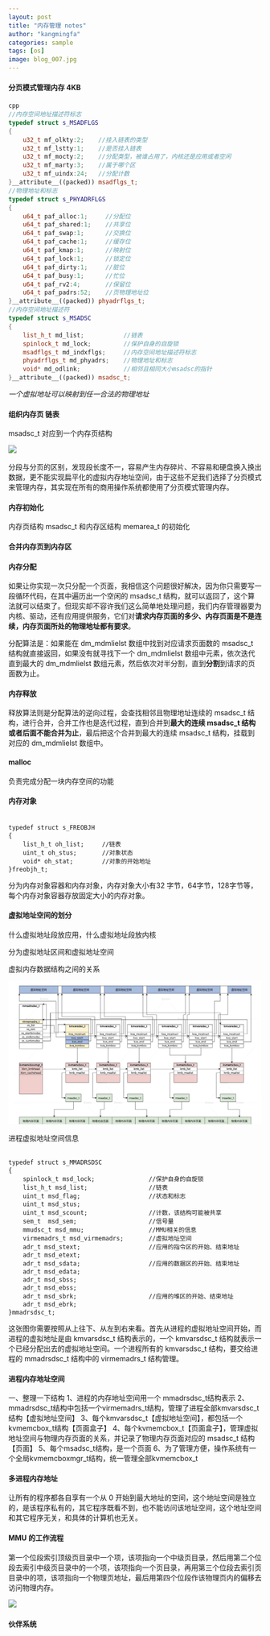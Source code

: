 ```yaml
---
layout: post
title: "内存管理 notes"
author: "kangmingfa"
categories: sample
tags: [os]
image: blog_007.jpg
---
```

#### 分页模式管理内存 4KB

```cpp
cpp
//内存空间地址描述符标志
typedef struct s_MSADFLGS
{
    u32_t mf_olkty:2;    //挂入链表的类型
    u32_t mf_lstty:1;    //是否挂入链表
    u32_t mf_mocty:2;    //分配类型，被谁占用了，内核还是应用或者空闲
    u32_t mf_marty:3;    //属于哪个区
    u32_t mf_uindx:24;   //分配计数
}__attribute__((packed)) msadflgs_t; 
//物理地址和标志  
typedef struct s_PHYADRFLGS
{
    u64_t paf_alloc:1;     //分配位
    u64_t paf_shared:1;    //共享位
    u64_t paf_swap:1;      //交换位
    u64_t paf_cache:1;     //缓存位
    u64_t paf_kmap:1;      //映射位
    u64_t paf_lock:1;      //锁定位
    u64_t paf_dirty:1;     //脏位
    u64_t paf_busy:1;      //忙位
    u64_t paf_rv2:4;       //保留位
    u64_t paf_padrs:52;    //页物理地址位
}__attribute__((packed)) phyadrflgs_t;
//内存空间地址描述符
typedef struct s_MSADSC
{
    list_h_t md_list;           //链表
    spinlock_t md_lock;         //保护自身的自旋锁
    msadflgs_t md_indxflgs;     //内存空间地址描述符标志
    phyadrflgs_t md_phyadrs;    //物理地址和标志
    void* md_odlink;            //相邻且相同大小msadsc的指针
}__attribute__((packed)) msadsc_t;
```

*一个虚拟地址可以映射到任一合法的物理地址*

#### 组织内存页 链表

msadsc_t 对应到一个内存页结构

![](https://static001.geekbang.org/resource/image/8a/01/8af79b011589c5081815a43a2211e901.jpg?wh=5812*4832)

分段与分页的区别，发现段长度不一，容易产生内存碎片、不容易和硬盘换入换出数据，更不能实现扁平化的虚拟内存地址空间，由于这些不足我们选择了分页模式来管理内存，其实现在所有的商用操作系统都使用了分页模式管理内存。

#### 内存初始化

内存页结构 msadsc_t 和内存区结构 memarea_t 的初始化

#### 合并内存页到内存区

#### 内存分配

如果让你实现一次只分配一个页面，我相信这个问题很好解决，因为你只需要写一段循环代码，在其中遍历出一个空闲的 msadsc_t 结构，就可以返回了，这个算法就可以结束了。但现实却不容许我们这么简单地处理问题，我们内存管理器要为内核、驱动，还有应用提供服务，它们对**请求内存页面的多少、内存页面是不是连续，内存页面所处的物理地址都有要求**。

分配算法是：如果能在 dm_mdmlielst 数组中找到对应请求页面数的 msadsc_t 结构就直接返回，如果没有就寻找下一个 dm_mdmlielst 数组中元素，依次迭代直到最大的 dm_mdmlielst 数组元素，然后依次对半分割，直到**分割**到请求的页面数为止。

#### 内存释放

释放算法则是分配算法的逆向过程，会查找相邻且物理地址连续的 msadsc_t 结构，进行合并，合并工作也是迭代过程，直到合并到**最大的连续 msadsc_t 结构或者后面不能合并为止**，最后把这个合并到最大的连续 msadsc_t 结构，挂载到对应的 dm_mdmlielst 数组中。

#### malloc

负责完成分配一块内存空间的功能

#### 内存对象

```

typedef struct s_FREOBJH
{
    list_h_t oh_list;     //链表
    uint_t oh_stus;       //对象状态
    void* oh_stat;        //对象的开始地址
}freobjh_t;
```

分为内存对象容器和内存对象，内存对象大小有32 字节，64字节，128字节等，每个内存对象容器存放固定大小的内存对象。

#### 虚拟地址空间的划分

什么虚拟地址段放应用，什么虚拟地址段放内核

分为虚拟地址区间和虚拟地址空间

虚拟内存数据结构之间的关系

![relation](/assets/img/osvadr.jpg)

进程虚拟地址空间信息

```

typedef struct s_MMADRSDSC
{
    spinlock_t msd_lock;               //保护自身的自旋锁
    list_h_t msd_list;                 //链表
    uint_t msd_flag;                   //状态和标志
    uint_t msd_stus;
    uint_t msd_scount;                 //计数，该结构可能被共享
    sem_t  msd_sem;                    //信号量
    mmudsc_t msd_mmu;                  //MMU相关的信息
    virmemadrs_t msd_virmemadrs;       //虚拟地址空间
    adr_t msd_stext;                   //应用的指令区的开始、结束地址
    adr_t msd_etext;
    adr_t msd_sdata;                   //应用的数据区的开始、结束地址
    adr_t msd_edata;
    adr_t msd_sbss;
    adr_t msd_ebss;
    adr_t msd_sbrk;                    //应用的堆区的开始、结束地址
    adr_t msd_ebrk;
}mmadrsdsc_t;
```

这张图你需要按照从上往下、从左到右来看。首先从进程的虚拟地址空间开始，而进程的虚拟地址是由 kmvarsdsc_t 结构表示的，一个 kmvarsdsc_t 结构就表示一个已经分配出去的虚拟地址空间。一个进程所有的 kmvarsdsc_t 结构，要交给进程的 mmadrsdsc_t 结构中的 virmemadrs_t 结构管理。

#### 进程内存地址空间

一、整理一下结构
1、进程的内存地址空间用一个 mmadrsdsc_t结构表示
2、mmadrsdsc_t结构中包括一个virmemadrs_t结构，管理了进程全部kmvarsdsc_t结构【虚拟地址空间】
3、每个kmvarsdsc_t【虚拟地址空间】，都包括一个kvmemcbox_t结构【页面盒子】
4、每个kvmemcbox_t【页面盒子】，管理虚拟地址空间与物理内存页面的关系，并记录了物理内存页面对应的 msadsc_t 结构【页面】
5、每个msadsc_t结构，是一个页面
6、为了管理方便，操作系统有一个全局kvmemcboxmgr_t结构，统一管理全部kvmemcbox_t

#### 多进程内存地址

让所有的程序都各自享有一个从 0 开始到最大地址的空间，这个地址空间是独立的，是该程序私有的，其它程序既看不到，也不能访问该地址空间，这个地址空间和其它程序无关，和具体的计算机也无关。

#### MMU 的工作流程

第一个位段索引顶级页目录中一个项，该项指向一个中级页目录，然后用第二个位段去索引中级页目录中的一个项，该项指向一个页目录，再用第三个位段去索引页目录中的项，该项指向一个物理页地址，最后用第四个位段作该物理页内的偏移去访问物理内存。

![](https://static001.geekbang.org/resource/image/2d/yf/2df904c8ba75065e1491138d63820yyf.jpg)

#### 伙伴系统
